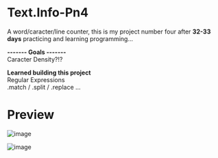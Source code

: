 # Text.Info-Pn4
A word/caracter/line counter, this is my project number four after <strong>32-33 days</strong> practicing and learning programming...

<b> ------- Goals ------- </b><br>
Caracter Density?!? <br>

<b>Learned building this project</b><br>
Regular Expressions<br>
.match / .split / .replace ...

# Preview

![image](https://user-images.githubusercontent.com/96752883/149640916-f27db220-844f-4f6e-a617-435cadda4898.png)

![image](https://user-images.githubusercontent.com/96752883/149640943-f9ec7641-ee2e-464e-ad26-8a3dc5af7fc6.png)
